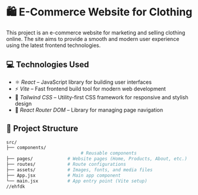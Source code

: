 
# 🛍 E-Commerce Website for Clothing

This project is an e-commerce website for marketing and selling clothing online. The site aims to provide a smooth and modern user experience using the latest frontend technologies.

## 💻 Technologies Used

- ⚛ *React* – JavaScript library for building user interfaces  
- ⚡ *Vite* – Fast frontend build tool for modern web development  
- 🎨 *Tailwind CSS* – Utility-first CSS framework for responsive and stylish design  
- 🔗 *React Router DOM* – Library for managing page navigation
## 📂 Project Structure

```bash
src/
├── components/
                            # Reusable components
├── pages/             # Website pages (Home, Products, About, etc.)
├── routes/            # Route configurations
├── assets/            # Images, fonts, and media files
├── App.jsx            # Main app component
└── main.jsx           # App entry point (Vite setup)
//ehfdk